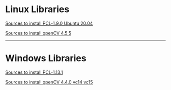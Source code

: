 # Linux Libraries

[Sources to install PCL-1.9.0 Ubuntu 20.04](https://github.com/PointCloudLibrary/pcl/releases/tag/pcl-1.9.0)

[Sources to install openCV 4.5.5](https://github.com/opencv/opencv/releases/tag/4.5.5)

---
# Windows Libraries

[Sources to install PCL-1.13.1](https://github.com/PointCloudLibrary/pcl/releases/tag/pcl-1.13.1)

[Sources to install openCV 4.4.0 vc14 vc15](https://github.com/opencv/opencv/releases/tag/4.4.0)